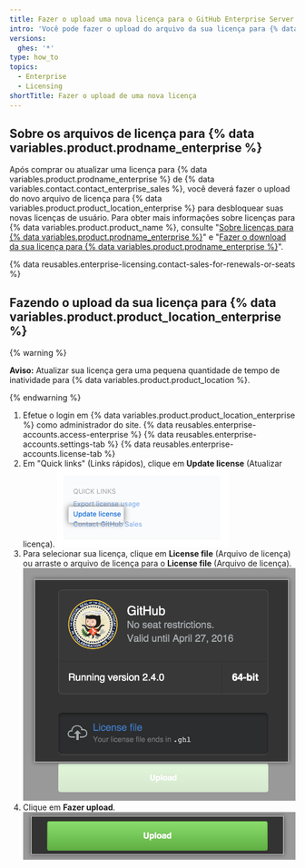 ```yaml
---
title: Fazer o upload uma nova licença para o GitHub Enterprise Server
intro: 'Você pode fazer o upload do arquivo da sua licença para {% data variables.product.prodname_enterprise %} para {% data variables.product.product_location_enterprise %} a fim de validar seu aplicativo.'
versions:
  ghes: '*'
type: how_to
topics:
  - Enterprise
  - Licensing
shortTitle: Fazer o upload de uma nova licença
---
```


## Sobre os arquivos de licença para {% data variables.product.prodname_enterprise %}

Após comprar ou atualizar uma licença para {% data variables.product.prodname_enterprise %} de {% data variables.contact.contact_enterprise_sales %}, você deverá fazer o upload do novo arquivo de licença para {% data variables.product.product_location_enterprise %} para desbloquear suas novas licenças de usuário. Para obter mais informações sobre licenças para {% data variables.product.product_name %}, consulte "[Sobre licenças para {% data variables.product.prodname_enterprise %}](/billing/managing-your-license-for-github-enterprise/about-licenses-for-github-enterprise)" e "[Fazer o download da sua licença para {% data variables.product.prodname_enterprise %}](/billing/managing-your-license-for-github-enterprise/downloading-your-license-for-github-enterprise)".

{% data reusables.enterprise-licensing.contact-sales-for-renewals-or-seats %}

## Fazendo o upload da sua licença para {% data variables.product.product_location_enterprise %}

{% warning %}

**Aviso:** Atualizar sua licença gera uma pequena quantidade de tempo de inatividade para {% data variables.product.product_location %}.

{% endwarning %}

1. Efetue o login em {% data variables.product.product_location_enterprise %} como administrador do site.
{% data reusables.enterprise-accounts.access-enterprise %}
{% data reusables.enterprise-accounts.settings-tab %}
{% data reusables.enterprise-accounts.license-tab %}
1. Em "Quick links" (Links rápidos), clique em **Update license** (Atualizar licença). ![Link de atualização de licença](/assets/images/enterprise/business-accounts/update-license-link.png)
1. Para selecionar sua licença, clique em **License file** (Arquivo de licença) ou arraste o arquivo de licença para o **License file** (Arquivo de licença). ![Fazer upload do arquivo de licença](/assets/images/enterprise/management-console/upload-license.png)
1. Clique em **Fazer upload**. ![Iniciar upload](/assets/images/enterprise/management-console/begin-upload.png)

